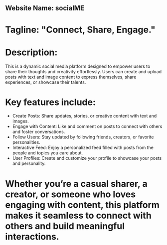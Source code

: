 ## Website Name: socialME
# Tagline: "Connect, Share, Engage."

# Description:
This is a dynamic social media platform designed to empower users to share their thoughts and creativity effortlessly. Users can create and upload posts with text and image content to express themselves, share experiences, or showcase their talents.

# Key features include:

- Create Posts: Share updates, stories, or creative content with text and images.
- Engage with Content: Like and comment on posts to connect with others and foster conversations.
- Follow Users: Stay updated by following friends, creators, or favorite personalities.
- Interactive Feed: Enjoy a personalized feed filled with posts from the people and topics you care about.
- User Profiles: Create and customize your profile to showcase your posts and personality.

# Whether you’re a casual sharer, a creator, or someone who loves engaging with content, this platform makes it seamless to connect with others and build meaningful interactions.

